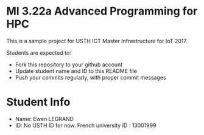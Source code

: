 MI 3.22a Advanced Programming for HPC
=============================================

This is a sample project for USTH ICT Master Infrastructure for IoT 2017.

Students are expected to:

* Fork this repository to your github account
* Update student name and ID to this README file
* Push your commits regularly, with proper commit messages

Student Info
=======================

* Name: Ewen LEGRAND
* ID: No USTH ID for now. French university ID : 13001999
